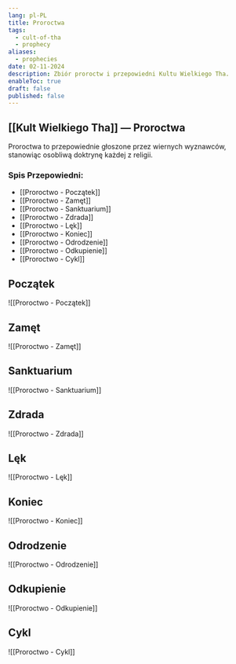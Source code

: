 ```yaml
---
lang: pl-PL
title: Proroctwa
tags:
  - cult-of-tha
  - prophecy
aliases:
  - prophecies
date: 02-11-2024
description: Zbiór proroctw i przepowiedni Kultu Wielkiego Tha.
enableToc: true
draft: false
published: false
---
```


## [[Kult Wielkiego Tha]] — Proroctwa

Proroctwa to przepowiednie głoszone przez wiernych wyznawców, stanowiąc osobliwą doktrynę każdej z religii.

### Spis Przepowiedni:
- [[Proroctwo - Początek]]
- [[Proroctwo - Zamęt]]
- [[Proroctwo - Sanktuarium]]
- [[Proroctwo - Zdrada]]
- [[Proroctwo - Lęk]]
- [[Proroctwo - Koniec]]
- [[Proroctwo - Odrodzenie]]
- [[Proroctwo - Odkupienie]]
- [[Proroctwo - Cykl]]

## Początek

![[Proroctwo - Początek]]

##  Zamęt

![[Proroctwo - Zamęt]]

##  Sanktuarium

![[Proroctwo - Sanktuarium]]

## Zdrada

![[Proroctwo - Zdrada]]


## Lęk

![[Proroctwo - Lęk]]

## Koniec

![[Proroctwo - Koniec]]


## Odrodzenie

![[Proroctwo - Odrodzenie]]


## Odkupienie

![[Proroctwo - Odkupienie]]


## Cykl

![[Proroctwo - Cykl]]


